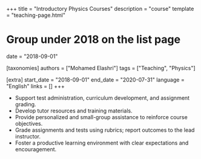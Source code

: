 +++
title = "Introductory Physics Courses"
description = "course"
template = "teaching-page.html"
# Group under 2018 on the list page
date = "2018-09-01"

[taxonomies]
authors = ["Mohamed Elashri"]
tags = ["Teaching", "Physics"]

[extra]
start_date = "2018-09-01"
end_date   = "2020-07-31"
language   = "English"
links      = []
+++

- Support test administration, curriculum development, and assignment grading.
- Develop tutor resources and training materials.
- Provide personalized and small-group assistance to reinforce course objectives.
- Grade assignments and tests using rubrics; report outcomes to the lead instructor.
- Foster a productive learning environment with clear expectations and encouragement.
